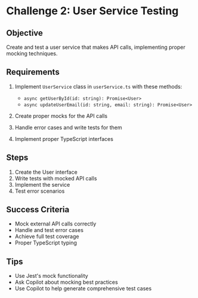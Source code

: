 # Challenge 2: User Service Testing

## Objective
Create and test a user service that makes API calls, implementing proper mocking techniques.

## Requirements

1. Implement `UserService` class in `userService.ts` with these methods:
   - `async getUserById(id: string): Promise<User>`
   - `async updateUserEmail(id: string, email: string): Promise<User>`

2. Create proper mocks for the API calls
3. Handle error cases and write tests for them
4. Implement proper TypeScript interfaces

## Steps

1. Create the User interface
2. Write tests with mocked API calls
3. Implement the service
4. Test error scenarios

## Success Criteria
- Mock external API calls correctly
- Handle and test error cases
- Achieve full test coverage
- Proper TypeScript typing

## Tips
- Use Jest's mock functionality
- Ask Copilot about mocking best practices
- Use Copilot to help generate comprehensive test cases
